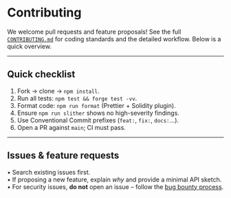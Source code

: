 # Contributing

We welcome pull requests and feature proposals!  See the full [`CONTRIBUTING.md`](../CONTRIBUTING.md) for coding standards and the detailed workflow.  Below is a quick overview.

---

## Quick checklist

1. Fork → clone → `npm install`.  
2. Run all tests: `npm test && forge test -vv`.  
3. Format code: `npm run format` (Prettier + Solidity plugin).  
4. Ensure `npm run slither` shows no high-severity findings.  
5. Use Conventional Commit prefixes (`feat:`, `fix:`, `docs:`…).  
6. Open a PR against `main`; CI must pass.

---

## Issues & feature requests

• Search existing issues first.  
• If proposing a new feature, explain _why_ and provide a minimal API sketch.  
• For security issues, **do not** open an issue – follow the [bug bounty process](bug-bounty.md).

